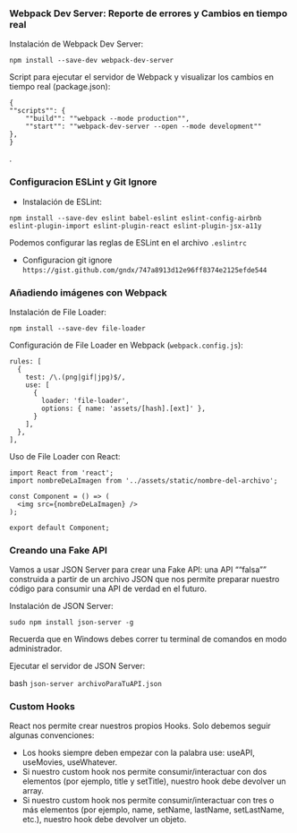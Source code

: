 ### Webpack Dev Server: Reporte de errores y Cambios en tiempo real

Instalación de Webpack Dev Server:

`npm install --save-dev webpack-dev-server`

Script para ejecutar el servidor de Webpack y visualizar los cambios en tiempo real (package.json):

    {
    ""scripts"": {
        ""build"": ""webpack --mode production"",
        ""start"": ""webpack-dev-server --open --mode development""
    },
    }

.

### Configuracion ESLint y Git Ignore

- Instalación de ESLint:

`npm install --save-dev eslint babel-eslint eslint-config-airbnb eslint-plugin-import eslint-plugin-react eslint-plugin-jsx-a11y`

Podemos configurar las reglas de ESLint en el archivo `.eslintrc`

- Configuracion git ignore
  `https://gist.github.com/gndx/747a8913d12e96ff8374e2125efde544`

### Añadiendo imágenes con Webpack

Instalación de File Loader:

`npm install --save-dev file-loader`

Configuración de File Loader en Webpack (`webpack.config.js`):

    rules: [
      {
        test: /\.(png|gif|jpg)$/,
        use: [
          {
            loader: 'file-loader',
            options: { name: 'assets/[hash].[ext]' },
          }
        ],
      },
    ],

Uso de File Loader con React:

    import React from 'react';
    import nombreDeLaImagen from '../assets/static/nombre-del-archivo';

    const Component = () => (
      <img src={nombreDeLaImagen} />
    );

    export default Component;

### Creando una Fake API

Vamos a usar JSON Server para crear una Fake API: una API ““falsa”” construida a partir de un archivo JSON que nos permite preparar nuestro código para consumir una API de verdad en el futuro.

Instalación de JSON Server:

`sudo npm install json-server -g`

Recuerda que en Windows debes correr tu terminal de comandos en modo administrador.

Ejecutar el servidor de JSON Server:

bash
`json-server archivoParaTuAPI.json`

### Custom Hooks

React nos permite crear nuestros propios Hooks. Solo debemos seguir algunas convenciones:

- Los hooks siempre deben empezar con la palabra use: useAPI, useMovies, useWhatever.
- Si nuestro custom hook nos permite consumir/interactuar con dos elementos (por ejemplo, title y setTitle), nuestro hook debe devolver un array.
- Si nuestro custom hook nos permite consumir/interactuar con tres o más elementos (por ejemplo, name, setName, lastName, setLastName, etc.), nuestro hook debe devolver un objeto.
